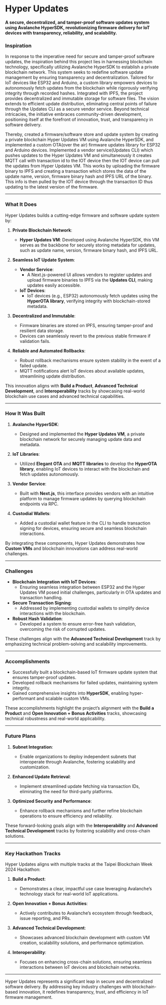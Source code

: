 # Hyper Updates

**A secure, decentralized, and tamper-proof software updates system using Avalanche HyperSDK, revolutionizing firmware delivery for IoT devices with transparency, reliability, and scalability.**

### **Inspiration**
In response to the imperative need for secure and tamper-proof software updates, the inspiration behind this project lies in harnessing blockchain technology, specifically utilizing Avalanche HyperSDK to establish a private blockchain network. This system seeks to redefine software update management by ensuring transparency and decentralization. Tailored for IoT devices like ESP32 and Arduino, a custom library empowers devices to autonomously fetch updates from the blockchain while rigorously verifying integrity through recorded hashes. Integrated with IPFS, the project provides decentralized and immutable storage for software files. The vision extends to efficient update distribution, eliminating central points of failure through the Updates CLI as a secure vendor service. Beyond technical intricacies, the initiative embraces community-driven development, positioning itself at the forefront of innovation, trust, and transparency in software delivery.

Thereby, created a firmware/software store and update system by creating a private blockchain Hyper Updates VM using Avalanche HyperSDK, and implemented a custom OTA(over the air) firmware updates library for ESP32 and Arduino devices. Implemented a vendor service(Updates CLI) which pushes updates to the Hyper Updates VM and simultaneously it creates MQTT call with transaction id to the IOT device then the IOT device can pull the updates from Hyper Updates VM. This works by uploading the firmware binary to IPFS and creating a transaction which stores the data of the update name, version, firmware binary hash and IPFS URL of the binary. This info is then pulled by the IOT device through the transaction ID thus updating to the latest version of the firmware.

---

### **What It Does**
Hyper Updates builds a cutting-edge firmware and software update system by:

1. **Private Blockchain Network**:
   - **Hyper Updates VM**: Developed using Avalanche HyperSDK, this VM serves as the backbone for securely storing metadata for updates, such as update name, version, firmware binary hash, and IPFS URL.

2. **Seamless IoT Update System**:
   - **Vendor Service**:
     - A Next.js-powered UI allows vendors to register updates and upload firmware binaries to IPFS via the **Updates CLI**, making updates easily accessible.
   - **IoT Devices**:
     - IoT devices (e.g., ESP32) autonomously fetch updates using the **HyperOTA library**, verifying integrity with blockchain-stored metadata.

3. **Decentralized and Immutable**:
   - Firmware binaries are stored on IPFS, ensuring tamper-proof and resilient data storage.
   - Devices can seamlessly revert to the previous stable firmware if validation fails.

4. **Reliable and Automated Rollbacks**:
   - Robust rollback mechanisms ensure system stability in the event of a failed update.
   - MQTT notifications alert IoT devices about available updates, streamlining update distribution.

This innovation aligns with **Build a Product**, **Advanced Technical Development**, and **Interoperability** tracks by showcasing real-world blockchain use cases and advanced technical capabilities.

---

### **How It Was Built**
1. **Avalanche HyperSDK**:
   - Designed and implemented the **Hyper Updates VM**, a private blockchain network for securely managing update data and metadata.

2. **IoT Libraries**:
   - Utilized **Elegant OTA** and **MQTT libraries** to develop the **HyperOTA library**, enabling IoT devices to interact with the blockchain and fetch updates autonomously.

3. **Vendor Service**:
   - Built with **Next.js**, this interface provides vendors with an intuitive platform to manage firmware updates by querying blockchain endpoints via RPC.

4. **Custodial Wallets**:
   - Added a custodial wallet feature in the CLI to handle transaction signing for devices, ensuring secure and seamless blockchain interactions.

By integrating these components, Hyper Updates demonstrates how **Custom VMs** and blockchain innovations can address real-world challenges.

---

### **Challenges**
- **Blockchain Integration with IoT Devices**:
   - Ensuring seamless integration between ESP32 and the Hyper Updates VM posed initial challenges, particularly in OTA updates and transaction handling.
- **Secure Transaction Signing**:
   - Addressed by implementing custodial wallets to simplify device interactions with the blockchain.
- **Robust Hash Validation**:
   - Developed a system to ensure error-free hash validation, overcoming the risk of corrupted updates.

These challenges align with the **Advanced Technical Development** track by emphasizing technical problem-solving and scalability improvements.

---

### **Accomplishments**
- Successfully built a blockchain-based IoT firmware update system that ensures tamper-proof updates.
- Developed rollback mechanisms for failed updates, maintaining system integrity.
- Gained comprehensive insights into **HyperSDK**, enabling hyper-performant and scalable custom VMs.

These accomplishments highlight the project’s alignment with the **Build a Product** and **Open Innovation + Bonus Activities** tracks, showcasing technical robustness and real-world applicability.

---

### **Future Plans**
1. **Subnet Integration**:
   - Enable organizations to deploy independent subnets that interoperate through Avalanche, fostering scalability and customization.

2. **Enhanced Update Retrieval**:
   - Implement streamlined update fetching via transaction IDs, eliminating the need for third-party platforms.

3. **Optimized Security and Performance**:
   - Enhance rollback mechanisms and further refine blockchain operations to ensure efficiency and reliability.

These forward-looking goals align with the **Interoperability** and **Advanced Technical Development** tracks by fostering scalability and cross-chain solutions.

---

### **Key Hackathon Tracks**
Hyper Updates aligns with multiple tracks at the Taipei Blockchain Week 2024 Hackathon:

1. **Build a Product**:
   - Demonstrates a clear, impactful use case leveraging Avalanche’s technology stack for real-world IoT applications.

2. **Open Innovation + Bonus Activities**:
   - Actively contributes to Avalanche’s ecosystem through feedback, issue reporting, and PRs.

3. **Advanced Technical Development**:
   - Showcases advanced blockchain development with custom VM creation, scalability solutions, and performance optimization.

4. **Interoperability**:
   - Focuses on enhancing cross-chain solutions, ensuring seamless interactions between IoT devices and blockchain networks.

---

Hyper Updates represents a significant leap in secure and decentralized software delivery. By addressing key industry challenges with blockchain-based innovation, it redefines transparency, trust, and efficiency in IoT firmware management.
